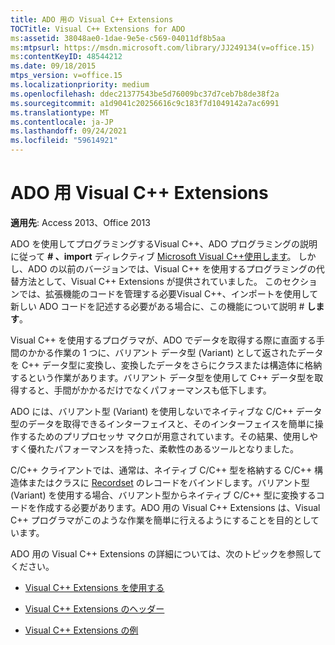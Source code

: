 ```yaml
---
title: ADO 用の Visual C++ Extensions
TOCTitle: Visual C++ Extensions for ADO
ms:assetid: 38048ae0-1dae-9e5e-c569-04011df8b5aa
ms:mtpsurl: https://msdn.microsoft.com/library/JJ249134(v=office.15)
ms:contentKeyID: 48544212
ms.date: 09/18/2015
mtps_version: v=office.15
ms.localizationpriority: medium
ms.openlocfilehash: ddec21377543be5d76009bc37d7ceb7b8de38f2a
ms.sourcegitcommit: a1d9041c20256616c9c183f7d1049142a7ac6991
ms.translationtype: MT
ms.contentlocale: ja-JP
ms.lasthandoff: 09/24/2021
ms.locfileid: "59614921"
---
```

# <a name="visual-c-extensions-for-ado"></a>ADO 用 Visual C++ Extensions


**適用先**: Access 2013、Office 2013

ADO を使用してプログラミングするVisual C++、ADO プログラミングの説明に従って **\# 、import** ディレクティブ [Microsoft Visual C++使用します](visual-c-ado-programming.md)。 しかし、ADO の以前のバージョンでは、Visual C++ を使用するプログラミングの代替方法として、Visual C++ Extensions が提供されていました。 このセクションでは、拡張機能のコードを管理する必要Visual C++、インポートを使用して新しい ADO コードを記述する必要がある場合に、この機能について説明 \# **します**。

Visual C++ を使用するプログラマが、ADO でデータを取得する際に直面する手間のかかる作業の 1 つに、バリアント データ型 (Variant) として返されたデータを C++ データ型に変換し、変換したデータをさらにクラスまたは構造体に格納するという作業があります。バリアント データ型を使用して C++ データ型を取得すると、手間がかかるだけでなくパフォーマンスも低下します。

ADO には、バリアント型 (Variant) を使用しないでネイティブな C/C++ データ型のデータを取得できるインターフェイスと、そのインターフェイスを簡単に操作するためのプリプロセッサ マクロが用意されています。その結果、使用しやすく優れたパフォーマンスを持った、柔軟性のあるツールとなりました。

C/C++ クライアントでは、通常は、ネイティブ C/C++ 型を格納する C/C++ 構造体またはクラスに [Recordset](recordset-object-ado.md) のレコードをバインドします。バリアント型 (Variant) を使用する場合、バリアント型からネイティブ C/C++ 型に変換するコードを作成する必要があります。ADO 用の Visual C++ Extensions は、Visual C++ プログラマがこのような作業を簡単に行えるようにすることを目的としています。

ADO 用の Visual C++ Extensions の詳細については、次のトピックを参照してください。

  - [Visual C++ Extensions を使用する](using-visual-c-extensions.md)

  - [Visual C++ Extensions のヘッダー](visual-c-extensions-header.md)

  - [Visual C++ Extensions の例](visual-c-extensions-example.md)

